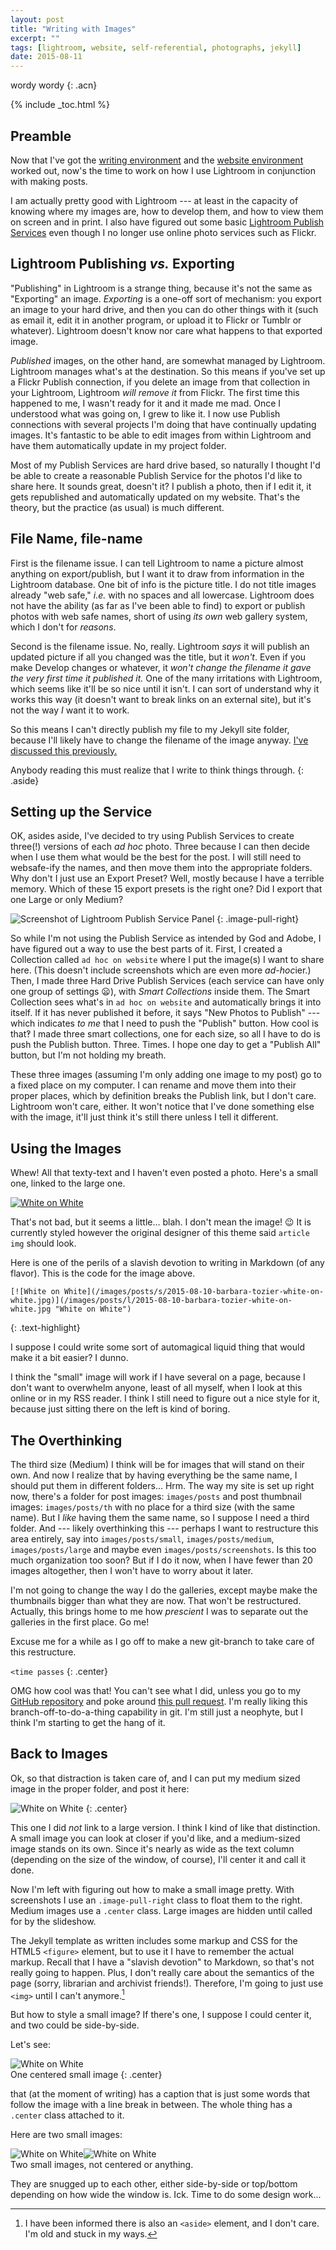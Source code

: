 ```yaml
---
layout: post
title: "Writing with Images"
excerpt: ""
tags: [lightroom, website, self-referential, photographs, jekyll]
date: 2015-08-11
---
```


wordy wordy
{: .acn}

{% include _toc.html %}


## Preamble

Now that I've got the [writing environment](/setting-up-for-writing/) and the [website environment](/making-a-portfolio/) worked out, now's the time to work on how I use Lightroom in conjunction with making posts.

I am actually pretty good with Lightroom --- at least in the capacity of knowing where my images are, how to develop them, and how to view them on screen and in print. I also have figured out some basic [Lightroom Publish Services](https://helpx.adobe.com/lightroom/help/export-hard-drive-using-publish.html) even though I no longer use online photo services such as Flickr.


## Lightroom Publishing _vs._ Exporting

"Publishing" in Lightroom is a strange thing, because it's not the same as "Exporting" an image. *Exporting* is a one-off sort of mechanism: you export an image to your hard drive, and then you can do other things with it (such as email it, edit it in another program, or upload it to Flickr or Tumblr or whatever). Lightroom doesn't know nor care what happens to that exported image.

*Published* images, on the other hand, are somewhat managed by Lightroom. Lightroom manages what's at the destination. So this means if you've set up a Flickr Publish connection, if you delete an image from that collection in your Lightroom, Lightroom *will remove it* from Flickr. The first time this happened to me, I wasn't ready for it and it made me mad. Once I understood what was going on, I grew to like it. I now use Publish connections with several projects I'm doing that have continually updating images. It's fantastic to be able to edit images from within Lightroom and have them automatically update in my project folder.

Most of my Publish Services are hard drive based, so naturally I thought I'd be able to create a reasonable Publish Service for the photos I'd like to share here. It sounds great, doesn't it? I publish a photo, then if I edit it, it gets republished and automatically updated on my website. That's the theory, but the practice (as usual) is much different.


## File Name, file-name

First is the filename issue. I can tell Lightroom to name a picture almost anything on export/publish, but I want it to draw from information in the Lightroom database. One bit of info is the picture title. I do not title images already "web safe," _i.e._ with no spaces and all lowercase. Lightroom does not have the ability (as far as I've been able to find) to export or publish photos with web safe names, short of using *its own* web gallery system, which I don't for *reasons*.

Second is the filename issue. No, really. Lightroom *says* it will publish an updated picture if all you changed was the title, but it *won't*. Even if you make Develop changes or whatever, it *won't change the filename it gave the very first time it published it.* One of the many irritations with Lightroom, which seems like it'll be so nice until it isn't. I can sort of understand why it works this way (it doesn't want to break links on an external site), but it's not the way *I* want it to work.

So this means I can't directly publish my file to my Jekyll site folder, because I'll likely have to change the filename of the image anyway. [I've discussed this previously.](/more-shadow-texture/)

Anybody reading this must realize that I write to think things through.
{: .aside}


## Setting up the Service

OK, asides aside, I've decided to try using Publish Services to create three(!) versions of each _ad hoc_ photo. Three because I can then decide when I use them what would be the best for the post. I will still need to websafe-ify the names, and then move them into the appropriate folders. Why don't I just use an Export Preset? Well, mostly because I have a terrible memory. Which of these 15 export presets is the right one? Did I export that one Large or only Medium?

![Screenshot of Lightroom Publish Service Panel](/images/posts/ss/2015-08-11-collections.png)
{: .image-pull-right}

So while I'm not using the Publish Service as intended by God and Adobe, I have figured out a way to use the best parts of it. First, I created a Collection called `ad hoc on website` where I put the image(s) I want to share here. (This doesn't include screenshots which are even more *ad-hoc*ier.) Then, I made three Hard Drive Publish Services (each service can have only one group of settings 😦), with *Smart Collections* inside them. The Smart Collection sees what's in `ad hoc on website` and automatically brings it into itself. If it has never published it before, it says "New Photos to Publish" --- which indicates *to me* that I need to push the "Publish" button. How cool is that‽ I made three smart collections, one for each size, so all I have to do is push the Publish button. Three. Times. I hope one day to get a "Publish All" button, but I'm not holding my breath.

These three images (assuming I'm only adding one image to my post) go to a fixed place on my computer. I can rename and move them into their proper places, which by definition breaks the Publish link, but I don't care. Lightroom won't care, either. It won't notice that I've done something else with the image, it'll just think it's still there unless I tell it different.

## Using the Images

Whew! All that texty-text and I haven't even posted a photo. Here's a small one, linked to the large one.

[![White on White](/images/posts/s/2015-08-10-barbara-tozier-white-on-white.jpg)](/images/posts/l/2015-08-10-barbara-tozier-white-on-white.jpg "White on White")

That's not bad, but it seems a little... blah. I don't mean the image! 😉 It is currently styled however the original designer of this theme said `article img` should look.

<div class="aside" markdown="1">
Here is one of the perils of a slavish devotion to writing in Markdown (of any flavor). This is the code for the image above.

~~~
[![White on White](/images/posts/s/2015-08-10-barbara-tozier-white-on-white.jpg)](/images/posts/l/2015-08-10-barbara-tozier-white-on-white.jpg "White on White")
~~~
{: .text-highlight}

I suppose I could write some sort of automagical liquid thing that would make it a bit easier? I dunno.
</div>

I think the "small" image will work if I have several on a page, because I don't want to overwhelm anyone, least of all myself, when I look at this online or in my RSS reader. I think I still need to figure out a nice style for it, because just sitting there on the left is kind of boring.


## The Overthinking

The third size (Medium) I think will be for images that will stand on their own. And now I realize that by having everything be the same name, I should put them in different folders... Hrm. The way my site is set up right now, there's a folder for post images: `images/posts` and post thumbnail images: `images/posts/th` with no place for a third size (with the same name). But I *like* having them the same name, so I suppose I need a third folder. And --- likely overthinking this --- perhaps I want to restructure this area entirely, say into `images/posts/small`, `images/posts/medium`, `images/posts/large` and maybe even `images/posts/screenshots`. Is this too much organization too soon? But if I do it now, when I have fewer than 20 images altogether, then I won't have to worry about it later.

I'm not going to change the way I do the galleries, except maybe make the thumbnails bigger than what they are now. That won't be restructured. Actually, this brings home to me how *prescient* I was to separate out the galleries in the first place. Go me!

Excuse me for a while as I go off to make a new git-branch to take care of this restructure.

`<time passes`
{: .center}

OMG how cool was that! You can't see what I did, unless you go to my [GitHub repository](https://github.com/logista/btsite2015) and poke around [this pull request](https://github.com/logista/btsite2015/pull/64). I'm really liking this branch-off-to-do-a-thing capability in git. I'm still just a neophyte, but I think I'm starting to get the hang of it.

## Back to Images

Ok, so that distraction is taken care of, and I can put my medium sized image in the proper folder, and post it here:

![White on White](/images/posts/m/2015-08-10-barbara-tozier-white-on-white.jpg)
{: .center}

This one I did *not* link to a large version. I think I kind of like that distinction. A small image you can look at closer if you'd like, and a medium-sized image stands on its own. Since it's nearly as wide as the text column (depending on the size of the window, of course), I'll center it and call it done.

Now I'm left with figuring out how to make a small image pretty. With screenshots I use an `.image-pull-right` class to float them to the right. Medium images use a `.center` class. Large images are hidden until called for by the slideshow.

The Jekyll template as written includes some markup and CSS for the HTML5 `<figure>` element, but to use it I have to remember the actual markup. Recall that I have a "slavish devotion" to Markdown, so that's not really going to happen. Plus, I don't really care about the semantics of the page (sorry, librarian and archivist friends!). Therefore, I'm going to just use `<img>` until I can't anymore.[^1]

[^1]: I have been informed there is also an `<aside>` element, and I don't care. I'm old and stuck in my ways.

But how to style a small image? If there's one, I suppose I could center it, and two could be side-by-side.

Let's see:

![White on White](/images/posts/s/2015-08-10-barbara-tozier-white-on-white.jpg)  
One centered small image
{: .center}

that (at the moment of writing) has a caption that is just some words that follow the image with a line break in between. The whole thing has a `.center` class attached to it.

Here are two small images:

![White on White](/images/posts/s/2015-08-10-barbara-tozier-white-on-white.jpg)![White on White](/images/posts/s/2015-08-10-barbara-tozier-white-on-white.jpg)  
Two small images, not centered or anything.

They are snugged up to each other, either side-by-side or top/bottom depending on how wide the window is. Ick. Time to do some design work...
